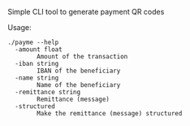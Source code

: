 Simple CLI tool to generate payment QR codes

Usage:

```
./payme --help
  -amount float
    	Amount of the transaction
  -iban string
    	IBAN of the beneficiary
  -name string
    	Name of the beneficiary
  -remittance string
    	Remittance (message)
  -structured
    	Make the remittance (message) structured
```
